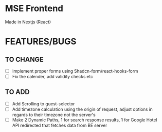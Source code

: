 # MSE Frontend

Made in Nextjs (React)

# FEATURES/BUGS

## TO CHANGE

- [ ] Implement proper forms using Shadcn-form/react-hooks-form
- [ ] Fix the calender, add validity checks etc

## TO ADD

- [ ] Add Scrolling to guest-selector
- [ ] Add timezone calculation using the origin of request, adjust options in regards to their timezone not the server's
- [ ] Make 2 Dynamic Paths, 1 for search response results, 1 for Google Hotel API redirected that fetches data from BE server
